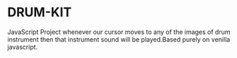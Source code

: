 # DRUM-KIT
JavaScript Project
whenever our cursor moves to any of the images of drum instrument then that instrument sound will be played.Based purely on venilla javascript. 
